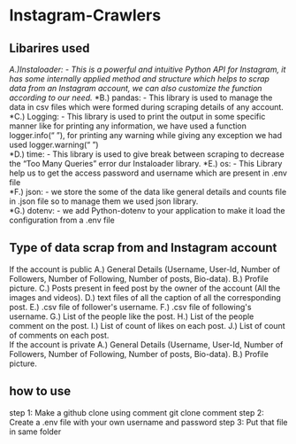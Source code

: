 # Instagram-Crawlers

## Libarires used
*A.)Instaloader: - This is a powerful and intuitive Python API for Instagram, it has some internally applied method and structure which helps to scrap data from an Instagram account, we can also customize the function according to our need.* 
*B.) pandas: - This library is used to manage the data in csv files which were formed during scraping details of any account. 
*C.) Logging: - This library is used to print the output in some specific manner like for printing any information, we have used a function logger.info(“ ”), for printing any warning while giving any exception we had used logger.warning(“ ”)  
*D.) time: - This library is used to give break between scraping to decrease the “Too Many Queries” error dur Instaloader library. 
*E.) os: - This Library help us to get the access password and username which are present in .env file  
*F.) json: - we store the some of the data like general details and counts file in .json file so to manage them we used json library.  
*G.) dotenv: - we add Python-dotenv to your application to make it load the configuration from a .env file  

## Type of data scrap from and Instagram account 
If the account is public 
A.) General Details (Username, User-Id, Number of Followers, Number of Following, Number of posts, Bio-data). 
B.) Profile picture. 
C.) Posts present in feed post by the owner of the account (All the images and videos). 
D.) text files of all the caption of all the corresponding post. 
E.) .csv file of follower's username. 
F.) .csv file of following's username. 
G.) List of the people like the post. 
H.) List of the people comment on the post. 
I.) List of count of likes on each post. 
J.) List of count of comments on each post.  
If the account is private 
A.) General Details (Username, User-Id, Number of Followers, Number of Following, Number of posts, Bio-data). 
B.) Profile picture. 

## how to use
step 1: Make a github clone using comment git clone comment
step 2: Create a .env file with your own username and password 
step 3: Put that file in same folder 

